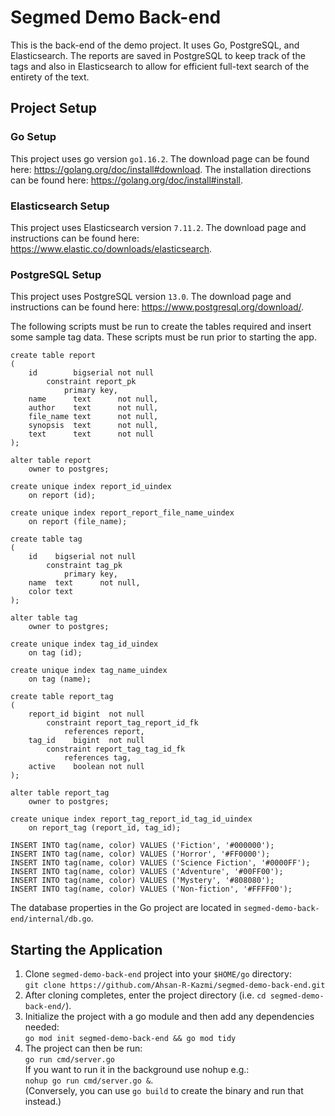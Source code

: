 # Segmed Demo Back-end

This is the back-end of the demo project. It uses Go, PostgreSQL, and Elasticsearch. The reports are saved in PostgreSQL to keep track of the tags and also in Elasticsearch to allow for efficient full-text search of the entirety of the text.

## Project Setup

### Go Setup
This project uses go version `go1.16.2`. The download page can be found here: https://golang.org/doc/install#download. The installation directions can be found here: https://golang.org/doc/install#install.

### Elasticsearch Setup
This project uses Elasticsearch version `7.11.2`. The download page and instructions can be found here: https://www.elastic.co/downloads/elasticsearch.

### PostgreSQL Setup
This project uses PostgreSQL version `13.0`. The download page and instructions can be found here:
https://www.postgresql.org/download/.

The following scripts must be run to create the tables required and insert some sample tag data. These scripts must be run prior to starting the app.
```
create table report
(
    id        bigserial not null
        constraint report_pk
            primary key,
    name      text      not null,
    author    text      not null,
    file_name text      not null,
    synopsis  text      not null,
    text      text      not null
);

alter table report
    owner to postgres;

create unique index report_id_uindex
    on report (id);

create unique index report_report_file_name_uindex
    on report (file_name);

create table tag
(
    id    bigserial not null
        constraint tag_pk
            primary key,
    name  text      not null,
    color text
);

alter table tag
    owner to postgres;

create unique index tag_id_uindex
    on tag (id);

create unique index tag_name_uindex
    on tag (name);

create table report_tag
(
    report_id bigint  not null
        constraint report_tag_report_id_fk
            references report,
    tag_id    bigint  not null
        constraint report_tag_tag_id_fk
            references tag,
    active    boolean not null
);

alter table report_tag
    owner to postgres;

create unique index report_tag_report_id_tag_id_uindex
    on report_tag (report_id, tag_id);

INSERT INTO tag(name, color) VALUES ('Fiction', '#000000');
INSERT INTO tag(name, color) VALUES ('Horror', '#FF0000');
INSERT INTO tag(name, color) VALUES ('Science Fiction', '#0000FF');
INSERT INTO tag(name, color) VALUES ('Adventure', '#00FF00');
INSERT INTO tag(name, color) VALUES ('Mystery', '#808080');
INSERT INTO tag(name, color) VALUES ('Non-fiction', '#FFFF00');
```
The database properties in the Go project are located in `segmed-demo-back-end/internal/db.go`.

## Starting the Application
1. Clone `segmed-demo-back-end` project into your `$HOME/go` directory:<br />
   `git clone https://github.com/Ahsan-R-Kazmi/segmed-demo-back-end.git`
2. After cloning completes, enter the project directory (i.e. `cd segmed-demo-back-end/`).
3. Initialize the project with a go module and then add any dependencies needed:<br />
   ```go mod init segmed-demo-back-end && go mod tidy```
4. The project can then be run:<br />
   `go run cmd/server.go`
   <br/>
   If you want to run it in the background use nohup e.g.:<br />
   `nohup go run cmd/server.go &`.
   <br/>
   (Conversely, you can use `go build` to create the binary and run that instead.)
   